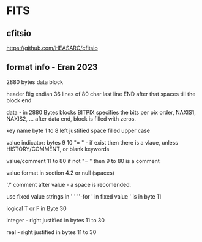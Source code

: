 # FITS

## cfitsio

https://github.com/HEASARC/cfitsio



##  format info - Eran 2023

2880 bytes data block

header Big endian
36 lines of 80 char
last line END
after that spaces till the block end

data - in 2880 Bytes blocks
BITPIX specifies the bits per pix
order, NAXIS1, NAXIS2, ...
after data end, block is filled with zeros.

key name byte 1 to 8
left justified
space filled
upper case

value indicator: bytes 9 10 "= " - if exist then there is a vlaue, unless HISTORY/COMMENT, or blank keywords

value/comment 11 to 80
if not "= " then 9 to 80 is a comment

value format in section 4.2
or null (spaces)

'/' comment after value - a space is recomended.

use fixed value 
strings in ' '  ''-for '
in fixed value ' is in byte 11

logical T or F in Byte 30

integer - right justified in bytes 11 to 30

real -  right justified in bytes 11 to 30

